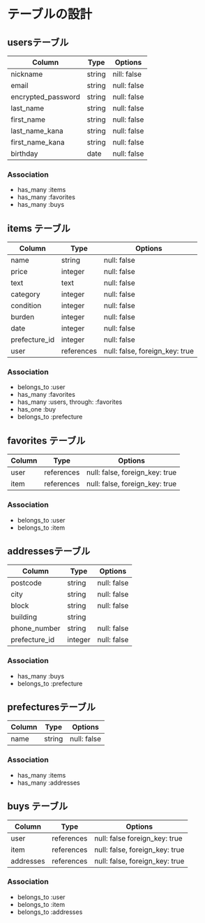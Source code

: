 # テーブルの設計

## usersテーブル

| Column             | Type   | Options     |
| ------------------ | ------ | ----------- |
| nickname           | string | nill: false |
| email              | string | null: false |
| encrypted_password | string | null: false |
| last_name          | string | null: false |
| first_name         | string | null: false |
| last_name_kana     | string | null: false |
| first_name_kana    | string | null: false |
| birthday           | date   | null: false |

### Association

- has_many :items
- has_many :favorites
- has_many :buys

## items テーブル

| Column        | Type       | Options                        |
| ------------- | ---------- | ------------------------------ |
| name          | string     | null: false                    |
| price         | integer    | null: false                    |
| text          | text       | null: false                    |
| category      | integer    | null: false                    |
| condition     | integer    | null: false                    |
| burden        | integer    | null: false                    |
| date          | integer    | null: false                    |
| prefecture_id | integer    | null: false                    |
| user          | references | null: false, foreign_key: true |

### Association

- belongs_to :user
- has_many :favorites
- has_many :users, through: :favorites
- has_one :buy
- belongs_to :prefecture

## favorites テーブル

| Column    | Type       | Options                        |
| --------- | ---------- | ------------------------------ |
| user      | references | null: false, foreign_key: true |
| item      | references | null: false, foreign_key: true |

### Association

- belongs_to :user
- belongs_to :item

## addressesテーブル

| Column          | Type       | Options     |
| --------------- | ---------- | ----------- |
| postcode        | string     | null: false |
| city            | string     | null: false |
| block           | string     | null: false |
| building        | string     |             |
| phone_number    | string     | null: false |
| prefecture_id   | integer    | null: false |

### Association

- has_many :buys
- belongs_to :prefecture

## prefecturesテーブル

| Column | Type   | Options     |
| ------ | ------ | ----------- |
| name   | string | null: false |

### Association

- has_many :items
- has_many :addresses

## buys テーブル

| Column    | Type       | Options                        |
| --------- | ---------- | ------------------------------ |
| user      | references | null: false  foreign_key: true |
| item      | references | null: false, foreign_key: true |
| addresses | references | null: false, foreign_key: true |

### Association

- belongs_to :user
- belongs_to :item
- belongs_to :addresses